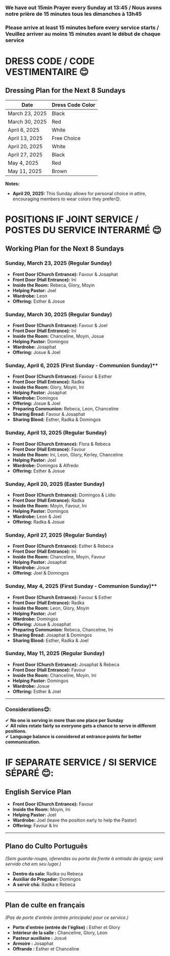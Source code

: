 ### We have out 15min Prayer every Sunday at 13:45 / Nous avons notre prière de 15 minutes tous les dimanches à 13h45
### Please arrive at least 15 minutes before every service starts / Veuillez arriver au moins 15 minutes avant le début de chaque service

# DRESS CODE / CODE VESTIMENTAIRE 😊

## **Dressing Plan for the Next 8 Sundays**

| Date                 | Dress Code Color |
|----------------------|------------------|
| March 23, 2025       | Black            |
| March 30, 2025       | Red              |
| April 6, 2025        | White            |
| April 13, 2025       | Free Choice      |
| April 20, 2025       | White            |
| April 27, 2025       | Black            |
| May 4, 2025          | Red              |
| May 11, 2025         | Brown            |

**Notes:**

- **April 20, 2025:** This Sunday allows for personal choice in attire, encouraging members to wear colors they prefer😊.

# POSITIONS IF JOINT SERVICE / POSTES DU SERVICE INTERARMÉ 😊

## **Working Plan for the Next 8 Sundays**

### **Sunday, March 23, 2025** (Regular Sunday)  
- **Front Door (Church Entrance):** Favour & Josaphat  
- **Front Door (Hall Entrance):** Ini  
- **Inside the Room:** Rebeca, Glory, Moyin  
- **Helping Pastor:** Joel  
- **Wardrobe:** Leon  
- **Offering:** Esther & Josue  

### **Sunday, March 30, 2025** (Regular Sunday)  
- **Front Door (Church Entrance):** Favour & Joel  
- **Front Door (Hall Entrance):** Ini  
- **Inside the Room:** Chanceline, Moyin, Josue  
- **Helping Pastor:** Domingos  
- **Wardrobe:** Josaphat  
- **Offering:** Josue & Joel  

### **Sunday, April 6, 2025** (First Sunday - Communion Sunday)**  
- **Front Door (Church Entrance):** Favour & Esther  
- **Front Door (Hall Entrance):** Radka  
- **Inside the Room:** Glory, Moyin, Ini  
- **Helping Pastor:** Josaphat  
- **Wardrobe:** Domingos  
- **Offering:** Josue & Joel  
- **Preparing Communion:** Rebeca, Leon, Chanceline  
- **Sharing Bread:** Favour & Josaphat  
- **Sharing Blood:** Esther, Radka & Domingos  

### **Sunday, April 13, 2025** (Regular Sunday)  
- **Front Door (Church Entrance):** Flora & Rebeca  
- **Front Door (Hall Entrance):** Favour  
- **Inside the Room:** Ini, Leon, Glory, Kerley, Chanceline 
- **Helping Pastor:** Joel  
- **Wardrobe:** Domingos & Alfredo  
- **Offering:** Esther & Josue  

### **Sunday, April 20, 2025** (Easter Sunday)  
- **Front Door (Church Entrance):** Domingos & Lídio 
- **Front Door (Hall Entrance):** Radka  
- **Inside the Room:** Moyin, Favour, Ini 
- **Helping Pastor:** Domingos  
- **Wardrobe:** Leon & Joel
- **Offering:** Radka & Josue  

### **Sunday, April 27, 2025** (Regular Sunday)  
- **Front Door (Church Entrance):** Esther & Rebeca  
- **Front Door (Hall Entrance):** Ini  
- **Inside the Room:** Chanceline, Moyin, Favour  
- **Helping Pastor:** Josaphat  
- **Wardrobe:** Josue  
- **Offering:** Joel & Domingos  

### **Sunday, May 4, 2025** (First Sunday - Communion Sunday)**  
- **Front Door (Church Entrance):** Favour & Esther  
- **Front Door (Hall Entrance):** Radka  
- **Inside the Room:** Leon, Glory, Moyin  
- **Helping Pastor:** Joel  
- **Wardrobe:** Domingos  
- **Offering:** Josue & Josaphat  
- **Preparing Communion:** Rebeca, Chanceline, Ini  
- **Sharing Bread:** Josaphat & Domingos  
- **Sharing Blood:** Esther, Radka & Joel  

### **Sunday, May 11, 2025** (Regular Sunday)  
- **Front Door (Church Entrance):** Josaphat & Rebeca  
- **Front Door (Hall Entrance):** Favour  
- **Inside the Room:** Chanceline, Moyin, Ini  
- **Helping Pastor:** Domingos  
- **Wardrobe:** Josue  
- **Offering:** Esther & Joel  

---

### **Considerations😊:**
✔ **No one is serving in more than one place per Sunday**  
✔ **All roles rotate fairly so everyone gets a chance to serve in different positions.**  
✔ **Language balance is considered at entrance points for better communication.**  

# IF SEPARATE SERVICE / SI SERVICE SÉPARÉ 😊:


## **English Service Plan**
- **Front Door (Church Entrance):** Favour  
- **Inside the Room:** Moyin, Ini  
- **Helping Pastor:** Joel  
- **Wardrobe:** Joel (leave the position early to help the Pastor)  
- **Offering:** Favour & Ini  

---

## **Plano do Culto Português**
*(Sem guarda-roupa, oferendas ou porta da frente à entrada da igreja; será servido chá em seu lugar.)*
- **Dentro da sala:** Radka ou Rebeca
- **Auxiliar do Pregador:** Domingos
- **A servir chá:** Radka e Rebeca 

---

## **Plan de culte en français**
*(Pas de porte d'entrée (entrée principale) pour ce service.)*
- **Porte d'entrée (entrée de l'église) :** Esther et Glory
- **Intérieur de la salle :** Chanceline, Glory, Léon
- **Pasteur auxiliaire :** Josué
- **Armoire :** Josaphat
- **Offrande :** Esther et Chanceline 


